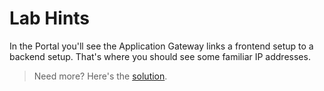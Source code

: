 # Lab Hints

In the Portal you'll see the Application Gateway links a frontend setup to a backend setup. That's where you should see some familiar IP addresses.

> Need more? Here's the [solution](solution.md).